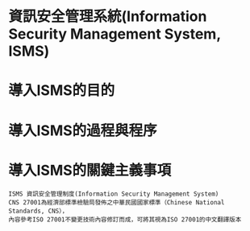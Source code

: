 # 資訊安全管理系統(Information Security Management System, ISMS)
# 導入ISMS的目的
# 導入ISMS的過程與程序
# 導入ISMS的關鍵主義事項

```
ISMS 資訊安全管理制度(Information Security Management System) 
CNS 27001為經濟部標準檢驗局發佈之中華民國國家標準（Chinese National Standards, CNS），
內容參考ISO 27001不變更技術內容修訂而成，可將其視為ISO 27001的中文翻譯版本
```
